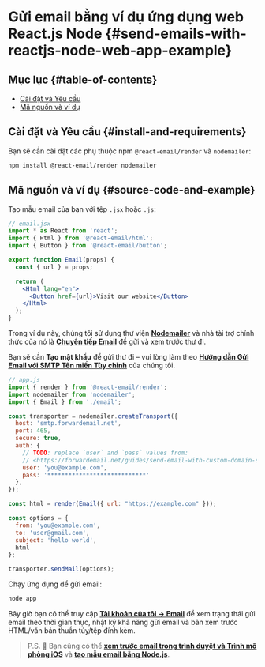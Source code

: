 # Gửi email bằng ví dụ ứng dụng web React.js Node {#send-emails-with-reactjs-node-web-app-example}

## Mục lục {#table-of-contents}

* [Cài đặt và Yêu cầu](#install-and-requirements)
* [Mã nguồn và ví dụ](#source-code-and-example)

## Cài đặt và Yêu cầu {#install-and-requirements}

Bạn sẽ cần cài đặt các phụ thuộc npm `@react-email/render` và `nodemailer`:

```sh
npm install @react-email/render nodemailer
```

## Mã nguồn và ví dụ {#source-code-and-example}

Tạo mẫu email của bạn với tệp `.jsx` hoặc `.js`:

```jsx
// email.jsx
import * as React from 'react';
import { Html } from '@react-email/html';
import { Button } from '@react-email/button';

export function Email(props) {
  const { url } = props;

  return (
    <Html lang="en">
      <Button href={url}>Visit our website</Button>
    </Html>
  );
}
```

Trong ví dụ này, chúng tôi sử dụng thư viện **[Nodemailer](https://github.com/nodemailer/nodemailer)** và nhà tài trợ chính thức của nó là **[Chuyển tiếp Email](https://forwardemail.net)** để gửi và xem trước thư đi.

Bạn sẽ cần <strong class="text-success"><i class="fa fa-key"></i> Tạo mật khẩu</strong> để gửi thư đi – vui lòng làm theo **[Hướng dẫn Gửi Email với SMTP Tên miền Tùy chỉnh](/guides/send-email-with-custom-domain-smtp)** của chúng tôi.

<!-- https://github.com/nodemailer/nodemailer-web/pull/22 -->

```js
// app.js
import { render } from '@react-email/render';
import nodemailer from 'nodemailer';
import { Email } from './email';

const transporter = nodemailer.createTransport({
  host: 'smtp.forwardemail.net',
  port: 465,
  secure: true,
  auth: {
    // TODO: replace `user` and `pass` values from:
    // <https://forwardemail.net/guides/send-email-with-custom-domain-smtp>
    user: 'you@example.com',
    pass: '****************************'
  },
});

const html = render(Email({ url: "https://example.com" }));

const options = {
  from: 'you@example.com',
  to: 'user@gmail.com',
  subject: 'hello world',
  html
};

transporter.sendMail(options);
```

Chạy ứng dụng để gửi email:

```sh
node app
```

Bây giờ bạn có thể truy cập **[Tài khoản của tôi → Email](/my-account/emails)** để xem trạng thái gửi email theo thời gian thực, nhật ký khả năng gửi email và bản xem trước HTML/văn bản thuần túy/tệp đính kèm.

> P.S. :tada: Bạn cũng có thể **[xem trước email trong trình duyệt và Trình mô phỏng iOS](/docs/test-preview-email-rendering-browsers-ios-simulator)** và **[tạo mẫu email bằng Node.js](/docs/send-emails-with-node-js-javascript)**.